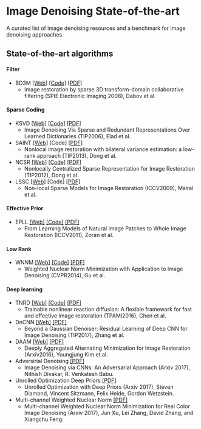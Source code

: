 # Image Denoising State-of-the-art

A curated list of image denoising resources and a benchmark for image denoising approaches.

## State-of-the-art algorithms


#### Filter
 * BD3M [[Web]](http://www.cs.tut.fi/~foi/GCF-BM3D/) [[Code]](http://www.cs.tut.fi/~foi/GCF-BM3D/BM3D.zip) [[PDF]](http://www.cs.tut.fi/~foi/GCF-BM3D/SPIE08_deblurring.pdf)
   * Image restoration by sparse 3D transform-domain collaborative filtering (SPIE Electronic Imaging 2008), Dabov et al.
  
#### Sparse Coding
 * KSVD [[Web]](http://www.cs.technion.ac.il/~ronrubin/software.html) [[Code]](https://github.com/jbhuang0604/SelfSimSR/tree/master/Lib/KSVD) [[PDF]](http://www.egr.msu.edu/~aviyente/elad06.pdf)
   * Image Denoising Via Sparse and Redundant Representations Over Learned Dictionaries (TIP2006), Elad et al.
 * SAINT [[Web]](http://see.xidian.edu.cn/faculty/wsdong/wsdong_Publication.htm) [Code] [[PDF]](http://see.xidian.edu.cn/faculty/wsdong/Papers/Journal/TIP_LASSC.pdf)
   * Nonlocal image restoration with bilateral variance estimation: a low-rank approach (TIP2013), Dong et al.
 * NCSR [[Web]](http://www4.comp.polyu.edu.hk/~cslzhang/NCSR.htm) [[Code]](http://www4.comp.polyu.edu.hk/~cslzhang/code/NCSR.rar) [[PDF]](http://www4.comp.polyu.edu.hk/~cslzhang/paper/NCSR_TIP_final.pdf)
   * Nonlocally Centralized Sparse Representation for Image Restoration (TIP2012), Dong et al.
 * LSSC [[Web]](http://www.di.ens.fr/~fbach/) [Code] [[PDF]](http://www.di.ens.fr/~fbach/iccv09_mairal.pdf)
   * Non-local Sparse Models for Image Restoration (ICCV2009), Mairal et al.
  
  
#### Effective Prior
 * EPLL [[Web]](https://people.csail.mit.edu/danielzoran/) [[Code]](https://people.csail.mit.edu/danielzoran/epllcode.zip) [[PDF]](http://people.ee.duke.edu/~lcarin/EPLICCVCameraReady.pdf)
   * From Learning Models of Natural Image Patches to Whole Image Restoration (ICCV2011), Zoran et al.
  
#### Low Rank
 * WNNM [[Web]](https://sites.google.com/site/shuhanggu/home) [[Code]](http://www4.comp.polyu.edu.hk/~cslzhang/code/WNNM_code.zip) [[PDF]](https://pdfs.semanticscholar.org/6d55/6272625b672ba54b5ab3d9e6474088a4b78f.pdf)
   * Weighted Nuclear Norm Minimization with Application to Image Denoising (CVPR2014), Gu et al.
  
#### Deep learning
 * TNRD [[Web]](http://www.icg.tugraz.at/Members/Chenyunjin/about-yunjin-chen) [[Code]](https://www.dropbox.com/s/8j6b880m6ddxtee/TNRD-Codes.zip?dl=0) [[PDF]](https://arxiv.org/pdf/1508.02848.pdf)
   * Trainable nonlinear reaction diffusion: A flexible framework for fast and effective image restoration (TPAMI2016), Chen et al.
 * DnCNN [[Web]](https://github.com/cszn/DnCNN) [[PDF]](https://arxiv.org/pdf/1608.03981v1.pdf)
   * Beyond a Gaussian Denoiser: Residual Learning of Deep CNN for Image Denoising (TIP2017), Zhang et al.
 * DAAM [[Web]](https://arxiv.org/abs/1612.06508) [[PDF]](https://arxiv.org/pdf/1612.06508.pdf)
   * Deeply Aggregated Alternating Minimization for Image Restoration (Arxiv2016), Youngjung Kim et al.
 * Adversirial Denoising [[PDF]](https://arxiv.org/pdf/1708.00159.pdf)
   * Image Denoising via CNNs: An Adversarial Approach (Arxiv 2017), Nithish Divakar, R. Venkatesh Babu.
 * Unrolled Optimization Deep Priors [[PDF]](https://arxiv.org/pdf/1705.08041.pdf)
   * Unrolled Optimization with Deep Priors (Arxiv 2017), Steven Diamond, Vincent Sitzmann, Felix Heide, Gordon Wetzstein.
 * Multi-channel Weighted Nuclear Norm [[PDF]](https://arxiv.org/pdf/1705.09912.pdf)
   * Multi-channel Weighted Nuclear Norm Minimization for Real Color Image Denoising (Arxiv 2017), Jun Xu, Lei Zhang, David Zhang, and Xiangchu Feng.
   
   
